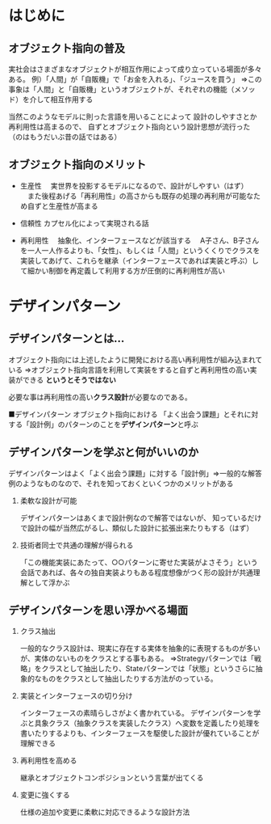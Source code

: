 # はじめに
## オブジェクト指向の普及
実社会はさまざまなオブジェクトが相互作用によって成り立っている場面が多々ある。
例）「人間」が「自販機」で「お金を入れる」、「ジュースを買う」
⇒この事象は「人間」と「自販機」というオブジェクトが、それぞれの機能（メソッド）を介して相互作用する

当然このようなモデルに則った言語を用いることによって
設計のしやすさとか再利用性は高まるので、
自ずとオブジェクト指向という設計思想が流行った（のはもうだいぶ昔の話ではある）

## オブジェクト指向のメリット
- 生産性
　実世界を投影するモデルになるので、設計がしやすい（はず）
　また後程あげる「再利用性」の高さからも既存の処理の再利用が可能なため自ずと生産性が高まる
  
- 信頼性
  カプセル化によって実現される話

- 再利用性
　抽象化、インターフェースなどが該当する
　A子さん、B子さんを一人一人作るよりも、「女性」、もしくは「人間」というくくりでクラスを実装してあげて、これらを継承（インターフェースであれば実装と呼ぶ）して細かい制御を再定義して利用する方が圧倒的に再利用性が高い

# デザインパターン
## デザインパターンとは...
オブジェクト指向には上述したように開発における高い再利用性が組み込まれている
⇒オブジェクト指向言語を利用して実装をすると自ずと再利用性の高い実装ができる
<b>というとそうではない</b>

必要な事は再利用性の高い<b>クラス設計</b>が必要なのである。

■デザインパターン
オブジェクト指向における
「よく出会う課題」とそれに対する「設計例」のパターンのことを<b>デザインパターン</b>と呼ぶ

## デザインパターンを学ぶと何がいいのか
デザインパターンはよく「よく出会う課題」に対する「設計例」⇒一般的な解答例のようなものなので、それを知っておくといくつかのメリットがある

1. 柔軟な設計が可能
   
   デザインパターンはあくまで設計例なので解答ではないが、
   知っているだけで設計の幅が当然広がるし、類似した設計に拡張出来たりもする（はず）

2. 技術者同士で共通の理解が得られる
   
   「この機能実装にあたって、○○パターンに寄せた実装がよさそう」という会話であれば、各々の独自実装よりもある程度想像がつく形の設計が共通理解として浮かぶ


## デザインパターンを思い浮かべる場面
1. クラス抽出

   一般的なクラス設計は、現実に存在する実体を抽象的に表現するものが多いが、実体のないものをクラスとする事もある。
   ⇒Strategyパターンでは「戦略」をクラスとして抽出したり、Stateパターンでは「状態」というさらに抽象的なものをクラスとして抽出したりする方法がのっている。

2. 実装とインターフェースの切り分け

   インターフェースの素晴らしさがよく書かれている。
   デザインパターンを学ぶと具象クラス（抽象クラスを実装したクラス）へ変数を定義したり処理を書いたりするよりも、インターフェースを駆使した設計が優れていることが理解できる

3. 再利用性を高める
   
   継承とオブジェクトコンポジションという言葉が出てくる


4. 変更に強くする
   
   仕様の追加や変更に柔軟に対応できるような設計方法
   